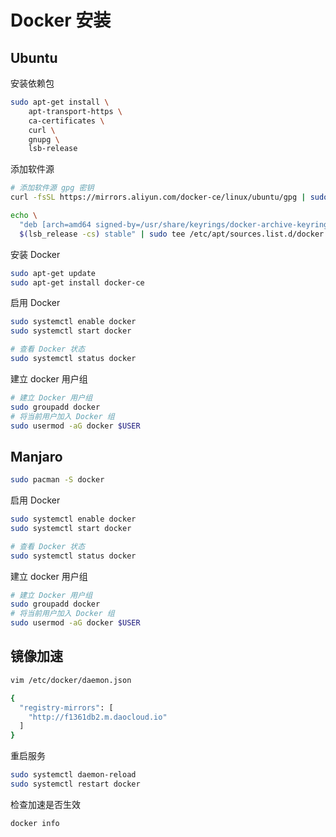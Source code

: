 # Docker 安装

## Ubuntu

安装依赖包

```bash
sudo apt-get install \
    apt-transport-https \
    ca-certificates \
    curl \
    gnupg \
    lsb-release
```

添加软件源

```bash
# 添加软件源 gpg 密钥
curl -fsSL https://mirrors.aliyun.com/docker-ce/linux/ubuntu/gpg | sudo gpg --dearmor -o /usr/share/keyrings/docker-archive-keyring.gpg

echo \
  "deb [arch=amd64 signed-by=/usr/share/keyrings/docker-archive-keyring.gpg] https://mirrors.aliyun.com/docker-ce/linux/ubuntu \
  $(lsb_release -cs) stable" | sudo tee /etc/apt/sources.list.d/docker.list > /dev/null
```

安装 Docker

```bash
sudo apt-get update
sudo apt-get install docker-ce
```

启用 Docker

```bash
sudo systemctl enable docker
sudo systemctl start docker

# 查看 Docker 状态
sudo systemctl status docker
```

建立 docker 用户组

```bash
# 建立 Docker 用户组
sudo groupadd docker
# 将当前用户加入 Docker 组
sudo usermod -aG docker $USER
```

## Manjaro

```bash
sudo pacman -S docker
```

启用 Docker

```bash
sudo systemctl enable docker
sudo systemctl start docker

# 查看 Docker 状态
sudo systemctl status docker
```

建立 docker 用户组

```bash
# 建立 Docker 用户组
sudo groupadd docker
# 将当前用户加入 Docker 组
sudo usermod -aG docker $USER
```

## 镜像加速

```bash
vim /etc/docker/daemon.json

{
  "registry-mirrors": [
    "http://f1361db2.m.daocloud.io"
  ]
}
```

重启服务

```bash
sudo systemctl daemon-reload
sudo systemctl restart docker
```

检查加速是否生效

```bash
docker info
```
